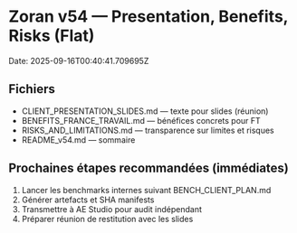 # Zoran v54 — Presentation, Benefits, Risks (Flat)
Date: 2025-09-16T00:40:41.709695Z

## Fichiers
- CLIENT_PRESENTATION_SLIDES.md — texte pour slides (réunion)
- BENEFITS_FRANCE_TRAVAIL.md — bénéfices concrets pour FT
- RISKS_AND_LIMITATIONS.md — transparence sur limites et risques
- README_v54.md — sommaire

## Prochaines étapes recommandées (immédiates)
1. Lancer les benchmarks internes suivant BENCH_CLIENT_PLAN.md
2. Générer artefacts et SHA manifests
3. Transmettre à AE Studio pour audit indépendant
4. Préparer réunion de restitution avec les slides
